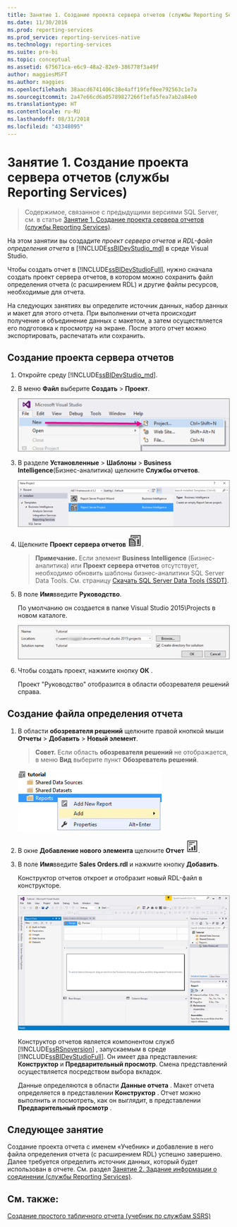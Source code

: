 ```yaml
---
title: Занятие 1. Создание проекта сервера отчетов (службы Reporting Services) | Документы Майкрософт
ms.date: 11/30/2016
ms.prod: reporting-services
ms.prod_service: reporting-services-native
ms.technology: reporting-services
ms.suite: pro-bi
ms.topic: conceptual
ms.assetid: 675671ca-e6c9-48a2-82e9-386778f3a49f
author: maggiesMSFT
ms.author: maggies
ms.openlocfilehash: 38aacd6741406c38e4aff19fef0ee792563c1e7a
ms.sourcegitcommit: 2a47e66cd6a05789827266f1efa5fea7ab2a84e0
ms.translationtype: HT
ms.contentlocale: ru-RU
ms.lasthandoff: 08/31/2018
ms.locfileid: "43348095"
---
```

# <a name="lesson-1-creating-a-report-server-project-reporting-services"></a>Занятие 1. Создание проекта сервера отчетов (службы Reporting Services)

 > Содержимое, связанное с предыдущими версиями SQL Server, см. в статье [Занятие 1. Создание проекта сервера отчетов (службы Reporting Services)](lesson-1-creating-a-report-server-project-reporting-services.md).

На этом занятии вы создадите *проект сервера отчетов* и *RDL-файл определения отчета* в [!INCLUDE[ssBIDevStudio_md](../includes/ssbidevstudio-md.md)] в среде Visual Studio. 

Чтобы создать отчет в [!INCLUDE[ssBIDevStudioFull](../includes/ssbidevstudiofull-md.md)], нужно сначала создать проект сервера отчетов, в котором можно сохранить файл определения отчета (с расширением RDL) и другие файлы ресурсов, необходимые для отчета. 

На следующих занятиях вы определите источник данных, набор данных и макет для этого отчета. При выполнении отчета происходит получение и объединение данных с макетом, а затем осуществляется его подготовка к просмотру на экране. После этого отчет можно экспортировать, распечатать или сохранить.  
  
  
  
## <a name="to-create-a-report-server-project"></a>Создание проекта сервера отчетов  
  
1.  Откройте среду [!INCLUDE[ssBIDevStudio_md](../includes/ssbidevstudio-md.md)].  
  
2.  В меню **Файл** выберите **Создать** > **Проект**.  

    ![ssrs-ssdt-file-01-new-project](../reporting-services/media/ssrs-ssdt-file-01-new-project.png)
  
3.  В разделе **Установленные** > **Шаблоны** > **Business Intelligence**(Бизнес-аналитика) щелкните **Службы отчетов**.

    ![ssrs-ssdt-01-new-rs-project](../reporting-services/media/ssrs-ssdt-01-new-rs-project.png)

5. Щелкните **Проект сервера отчетов** ![ssrs_ssdt_report_server_project](../reporting-services/media/ssrs-ssdt-report-server-project.png). 

   >**Примечание.** Если элемент **Business Intelligence** (Бизнес-аналитика) или **Проект сервера отчетов** отсутствует, необходимо обновить шаблоны бизнес-аналитики SQL Server Data Tools. См. страницу [Скачать SQL Server Data Tools (SSDT)](../ssdt/download-sql-server-data-tools-ssdt.md).  
  
5.  В поле **Имя**введите **Руководство**.  

    По умолчанию он создается в папке Visual Studio 2015\Projects в новом каталоге.
    
    ![ssrs-ssdt-01-solution-location](../reporting-services/media/ssrs-ssdt-01-solution-location.png)
  
6.  Чтобы создать проект, нажмите кнопку **ОК** .  
  
    Проект "Руководство" отобразится в области обозревателя решений справа.  
  
## <a name="to-create-a-new-report-definition-file"></a>Создание файла определения отчета  
  
1.  В области **обозревателя решений** щелкните правой кнопкой мыши **Отчеты** > **Добавить** > **Новый элемент**. 

    >**Совет.** Если область **обозревателя решений** не отображается, в меню **Вид** выберите пункт **Обозреватель решений**. 

    ![ssrs_ssdt_add_report](../reporting-services/media/ssrs-ssdt-add-report.png)
  
2.  В окне **Добавление нового элемента** щелкните **Отчет** ![ssrs_ssdt_report](../reporting-services/media/ssrs-ssdt-report.png).  
  
3.  В поле **Имя**введите **Sales Orders.rdl** и нажмите кнопку **Добавить**.  
  
    Конструктор отчетов откроет и отобразит новый RDL-файл в конструкторе.  
    
    ![ssrs-ssdt-01-new-report-designer](../reporting-services/media/ssrs-ssdt-01-new-report-designer.png)
  
     Конструктор отчетов является компонентом служб [!INCLUDE[ssRSnoversion](../includes/ssrsnoversion-md.md)] , запускаемым в среде [!INCLUDE[ssBIDevStudioFull](../includes/ssbidevstudiofull-md.md)]. Он имеет два представления: **Конструктор** и **Предварительный просмотр**. Смена представлений осуществляется посредством выбора вкладок.  
  
    Данные определяются в области **Данные отчета** . Макет отчета определяется в представлении **Конструктор** . Отчет можно выполнить и посмотреть, как он выглядит, в представлении **Предварительный просмотр** .  
  
## <a name="next-lesson"></a>Следующее занятие  
Создание проекта отчета с именем «Учебник» и добавление в него файла определения отчета (с расширением RDL) успешно завершено. Далее требуется определить источник данных, который будет использован в отчете. См. раздел [Занятие 2. Задание информации о соединении (службы Reporting Services)](../reporting-services/lesson-2-specifying-connection-information-reporting-services.md).  
  
## <a name="see-also"></a>См. также:  
[Создание простого табличного отчета (учебник по службам SSRS)](../reporting-services/create-a-basic-table-report-ssrs-tutorial.md)  
  

